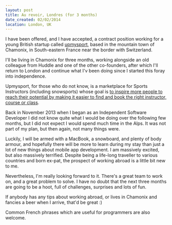 ```yaml
---
layout: post
title: Au revoir, Londres (for 3 months)
date_created: 02/02/2014
location: London, UK
---
```


I have been offered, and I have accepted, a contract position working for a young British startup called [upmysport](https://www.upmysport.com/), based in the mountain town of Chamonix, in South-eastern France near the border with Switzerland.

I'll be living in Chamonix for three months, working alongside an old colleague from Huddle and one of the other co-founders, after which I'll return to London and continue what I'v been doing since I started this foray into independence.

Upmysport, for those who do not know, is a marketplace for Sports Instructors (including snowsports) whose goal is [to inspire more people to reach their potential by making it easier to find and book the right instructor, course or class](https://www.upmysport.com/about-us).

Back in November 2013 when I began as an Independent Software Developer I did not know quite what I would be doing over the following few months, but I did not expect I would spend much time in the Alps. It was not part of my plan, but then again, not many things were.

Luckily, I will be armed with a MacBook, a snowboard, and plenty of body armour, and hopefully there will be more to learn during my stay than just a lot of new things about mobile app development. I am massively excited, but also massively terrified. Despite being a life-long traveller to various countries and born ex-pat, the prospect of working abroad is a little bit new to me.

Nevertheless, I'm really looking forward to it. There's a great team to work on, and a great problem to solve. I have no doubt that the next three months are going to be a hoot, full of challenges, surprises and lots of fun.

If anybody has any tips about working abroad, or lives in Chamonix and fancies a beer when I arrive, that'd be great :)

Common French phrases which are useful for programmers are also welcome.
